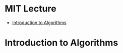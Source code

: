 # MIT Lecture
- [Introduction to Algorithms](https://ocw.mit.edu/courses/electrical-engineering-and-computer-science/6-006-introduction-to-algorithms-fall-2011/)

# Introduction to Algorithms


## 

